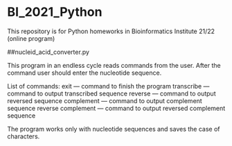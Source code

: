 # BI_2021_Python

This repository is for Python homeworks in Bioinformatics Institute 21/22 (online program)

##nucleid_acid_converter.py

This program in an endless cycle reads commands from the user. After the command user should enter the nucleotide sequence. 

List of commands:
exit — command to finish the program
transcribe — command to output transcribed sequence
reverse — command to output reversed sequence
complement — command to output complement sequence
reverse complement — command to output reversed complement sequence

The program works only with nucleotide sequences and saves the case of characters.

